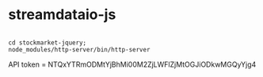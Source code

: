 # streamdataio-js

```shell

cd stockmarket-jquery;
node_modules/http-server/bin/http-server

```

API token = NTQxYTRmODMtYjBhMi00M2ZjLWFlZjMtOGJiODkwMGQyYjg4
